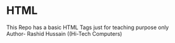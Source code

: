 # HTML<br>
This Repo has a basic HTML Tags just for teaching purpose only<br>
Author- Rashid Hussain ((Hi-Tech Computers)
